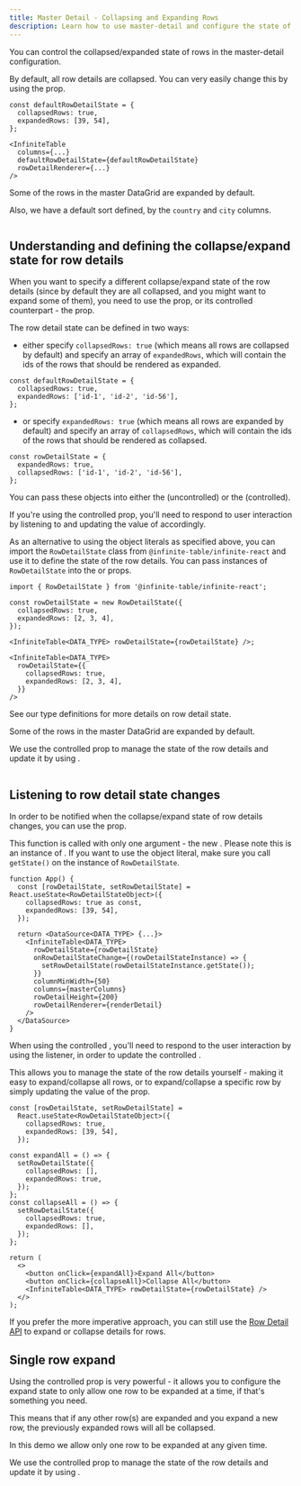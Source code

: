 ```yaml
---
title: Master Detail - Collapsing and Expanding Rows
description: Learn how to use master-detail and configure the state of the row details as expanded or collapsed
---
```


You can control the collapsed/expanded state of rows in the master-detail configuration.

By default, all row details are collapsed. You can very easily change this by using the <PropLink name="defaultRowDetailState" /> prop.

```tsx title="Specyfing the default row detail state" {8}
const defaultRowDetailState = {
  collapsedRows: true,
  expandedRows: [39, 54],
};

<InfiniteTable
  columns={...}
  defaultRowDetailState={defaultRowDetailState}
  rowDetailRenderer={...}
/>

```

<Sandpack title="Master detail DataGrid with some row details expanded by default" size="lg" viewMode="preview">

<Description>

Some of the rows in the master DataGrid are expanded by default.

Also, we have a default sort defined, by the `country` and `city` columns.

</Description>

```ts file="master-detail-default-expanded-example.page.tsx"

```

</Sandpack>

## Understanding and defining the collapse/expand state for row details

When you want to specify a different collapse/expand state of the row details (since by default they are all collapsed, and you might want to expand some of them), you need to use the <PropLink name="defaultRowDetailState" /> prop, or its controlled counterpart - the <PropLink name="rowDetailState" /> prop.

The <TypeLink name="RowDetailState" code={false}>row detail state</TypeLink> can be defined in two ways:

- either specify `collapsedRows: true` (which means all rows are collapsed by default) and specify an array of `expandedRows`, which will contain the ids of the rows that should be rendered as expanded.

```tsx
const defaultRowDetailState = {
  collapsedRows: true,
  expandedRows: ['id-1', 'id-2', 'id-56'],
};
```

- or specify `expandedRows: true` (which means all rows are expanded by default) and specify an array of `collapsedRows`, which will contain the ids of the rows that should be rendered as collapsed.

```tsx
const rowDetailState = {
  expandedRows: true,
  collapsedRows: ['id-1', 'id-2', 'id-56'],
};
```

You can pass these objects into either the <PropLink name="defaultRowDetailState" /> (uncontrolled) or the <PropLink name="rowDetailState" /> (controlled).

<Note>

If you're using the controlled <PropLink name="rowDetailState" /> prop, you'll need to respond to user interaction by listening to <PropLink name="onRowDetailStateChange" /> and updating the value of <PropLink name="rowDetailState" /> accordingly.

</Note>

<Note>

As an alternative to using the object literals as specified above, you can import the `RowDetailState` class from `@infinite-table/infinite-react` and use it to define the state of the row details. You can pass instances of `RowDetailState` into the <PropLink name="defaultRowDetailState" /> or <PropLink name="rowDetailState" /> props.

```tsx title="Passing an instance of RowDetailState to the InfiniteTable"
import { RowDetailState } from '@infinite-table/infinite-react';

const rowDetailState = new RowDetailState({
  collapsedRows: true,
  expandedRows: [2, 3, 4],
});

<InfiniteTable<DATA_TYPE> rowDetailState={rowDetailState} />;
```

```tsx title="Passing an object literal to the InfiniteTable"
<InfiniteTable<DATA_TYPE>
  rowDetailState={{
    collapsedRows: true,
    expandedRows: [2, 3, 4],
  }}
/>
```

See our type definitions for <TypeLink name="RowDetailState" code={false}>more details on row detail state</TypeLink>.

</Note>

<Sandpack title="Master detail DataGrid with listener for row expand/collapse" size="lg" viewMode="preview">

<Description>

Some of the rows in the master DataGrid are expanded by default.

We use the controlled <PropLink name="rowDetailState" /> prop to manage the state of the row details and update it by using <PropLink name="onRowDetailStateChange" />.

</Description>

```ts file=master-detail-controlled-expanded-enhanced-example.page.tsx

```

</Sandpack>

## Listening to row detail state changes

In order to be notified when the collapse/expand state of row details changes, you can use the <PropLink name="onRowDetailStateChange" /> prop.

<Note>

This function is called with only one argument - the new <PropLink name="rowDetailState" />. Please note this is an instance of <TypeLink name="RowDetailState"/>. If you want to use the object literal, make sure you call `getState()` on the instance of `RowDetailState`.

```tsx title="Using the onRowDetailStateChange listener" {11}
function App() {
  const [rowDetailState, setRowDetailState] = React.useState<RowDetailStateObject>({
    collapsedRows: true as const,
    expandedRows: [39, 54],
  });

  return <DataSource<DATA_TYPE> {...}>
    <InfiniteTable<DATA_TYPE>
      rowDetailState={rowDetailState}
      onRowDetailStateChange={(rowDetailStateInstance) => {
        setRowDetailState(rowDetailStateInstance.getState());
      }}
      columnMinWidth={50}
      columns={masterColumns}
      rowDetailHeight={200}
      rowDetailRenderer={renderDetail}
    />
  </DataSource>
}
```

</Note>

When using the controlled <PropLink name="rowDetailState" />, you'll need to respond to the user interaction by using the <PropLink name="onRowDetailStateChange"/> listener, in order to update the controlled <PropLink name="rowDetailState" />.

This allows you to manage the state of the row details yourself - making it easy to expand/collapse all rows, or to expand/collapse a specific row by simply updating the value of the <PropLink name="rowDetailState" /> prop.

```tsx
const [rowDetailState, setRowDetailState] =
  React.useState<RowDetailStateObject>({
    collapsedRows: true,
    expandedRows: [39, 54],
  });

const expandAll = () => {
  setRowDetailState({
    collapsedRows: [],
    expandedRows: true,
  });
};
const collapseAll = () => {
  setRowDetailState({
    collapsedRows: true,
    expandedRows: [],
  });
};

return (
  <>
    <button onClick={expandAll}>Expand All</button>
    <button onClick={collapseAll}>Collapse All</button>
    <InfiniteTable<DATA_TYPE> rowDetailState={rowDetailState} />
  </>
);
```

<Note>

If you prefer the more imperative approach, you can still use the [Row Detail API](/docs/reference/row-detail-api) to <RowDetailApiLink name="expandRowDetail">expand</RowDetailApiLink> or <RowDetailApiLink name="collapseRowDetail">collapse</RowDetailApiLink> details for rows.

</Note>


## Single row expand

Using the controlled <PropLink name="rowDetailState" /> prop is very powerful - it allows you to configure the expand state to only allow one row to be expanded at a time, if that's something you need.

This means that if any other row(s) are expanded and you expand a new row, the previously expanded rows will all be collapsed.


<Sandpack title="Master detail only one row expanded at a time" size="lg" viewMode="preview">

<Description>

In this demo we allow only one row to be expanded at any given time.

We use the controlled <PropLink name="rowDetailState" /> prop to manage the state of the row details and update it by using <PropLink name="onRowDetailStateChange" />.

</Description>

```ts file=master-detail-one-expanded-row-example.page.tsx

```

</Sandpack>